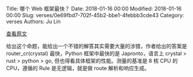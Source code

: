 Title: 哪个 Web 框架最快？
Date: 2018-01-16 00:00
Modified: 2018-01-16 00:00
Slug: verses/0e69fbd7-702f-45b2-bbe1-4febbb3cde43
Category: verses
Authors: Ju Lin

[查看原文](https://github.com/tbrand/which_is_the_fastest)

给出这个命题，能给出一个不错的解答其实需要大量的涉猎，作者给出的答案是 router_cr(crystal) 最快，Python 框架中最快的是 Japronto，语言上 crystal > rust > python > go, 但也得看具体框架的性能。测量的基准是 8 核 CPU 的 CPU，遵循的 Rule 是无逻辑，就是做 route 解析和响应生成。